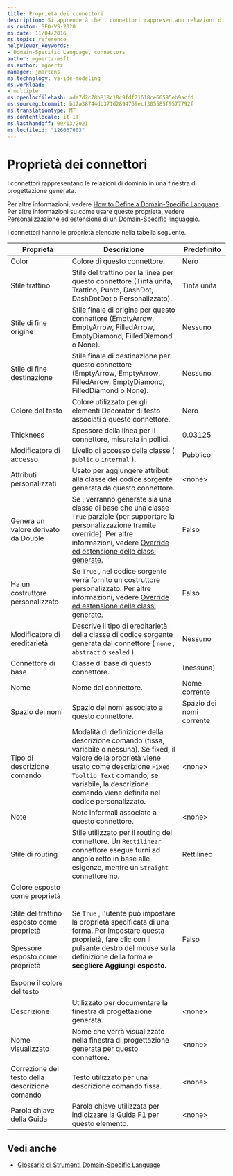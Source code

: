 ```yaml
---
title: Proprietà dei connettori
description: Si apprenderà che i connettori rappresentano relazioni di dominio in una finestra di progettazione generata e che queste proprietà vengono usate per personalizzare ed estendere un linguaggio specifico di dominio.
ms.custom: SEO-VS-2020
ms.date: 11/04/2016
ms.topic: reference
helpviewer_keywords:
- Domain-Specific Language, connectors
author: mgoertz-msft
ms.author: mgoertz
manager: jmartens
ms.technology: vs-ide-modeling
ms.workload:
- multiple
ms.openlocfilehash: ada7d2c78b818c18c9fdf21618ce66595eb9acfd
ms.sourcegitcommit: b12a38744db371d2894769ecf305585f9577792f
ms.translationtype: MT
ms.contentlocale: it-IT
ms.lasthandoff: 09/13/2021
ms.locfileid: "126637603"
---
```

# <a name="properties-of-connectors"></a>Proprietà dei connettori
I connettori rappresentano le relazioni di dominio in una finestra di progettazione generata.

 Per altre informazioni, vedere [How to Define a Domain-Specific Language](../modeling/how-to-define-a-domain-specific-language.md). Per altre informazioni su come usare queste proprietà, vedere Personalizzazione ed estensione [di un Domain-Specific linguaggio.](../modeling/customizing-and-extending-a-domain-specific-language.md)

 I connettori hanno le proprietà elencate nella tabella seguente.

|Proprietà|Descrizione|Predefinito|
|-|-|-|
|Color|Colore di questo connettore.|Nero|
|Stile trattino|Stile del trattino per la linea per questo connettore (Tinta unita, Trattino, Punto, DashDot, DashDotDot o Personalizzato).|Tinta unita|
|Stile di fine origine|Stile finale di origine per questo connettore (EmptyArrow, EmptyArrow, FilledArrow, EmptyDiamond, FilledDiamond o None).|Nessuno|
|Stile di fine destinazione|Stile finale di destinazione per questo connettore (EmptyArrow, EmptyArrow, FilledArrow, EmptyDiamond, FilledDiamond o None).|Nessuno|
|Colore del testo|Colore utilizzato per gli elementi Decorator di testo associati a questo connettore.|Nero|
|Thickness|Spessore della linea per il connettore, misurata in pollici.|0.03125|
|Modificatore di accesso|Livello di accesso della classe ( `public` o `internal` ).|Pubblico|
|Attributi personalizzati|Usato per aggiungere attributi alla classe del codice sorgente generata da questo connettore.|\<none>|
|Genera un valore derivato da Double|Se , verranno generate sia una classe di base che una classe `True` parziale (per supportare la personalizzazione tramite override). Per altre informazioni, vedere [Override ed estensione delle classi generate.](../modeling/overriding-and-extending-the-generated-classes.md)|Falso|
|Ha un costruttore personalizzato|Se `True` , nel codice sorgente verrà fornito un costruttore personalizzato. Per altre informazioni, vedere [Override ed estensione delle classi generate.](../modeling/overriding-and-extending-the-generated-classes.md)|Falso|
|Modificatore di ereditarietà|Descrive il tipo di ereditarietà della classe di codice sorgente generata dal connettore ( `none` , `abstract` o `sealed` ).|Nessuno|
|Connettore di base|Classe di base di questo connettore.|(nessuna)|
|Nome|Nome del connettore.|Nome corrente|
|Spazio dei nomi|Spazio dei nomi associato a questo connettore.|Spazio dei nomi corrente|
|Tipo di descrizione comando|Modalità di definizione della descrizione comando (fissa, variabile o nessuna). Se fixed, il valore della proprietà viene usato come descrizione `Fixed Tooltip Text` comando; se variabile, la descrizione comando viene definita nel codice personalizzato.|\<none>|
|Note|Note informali associate a questo connettore.|\<none>|
|Stile di routing|Stile utilizzato per il routing del connettore. Un `Rectilinear` connettore esegue turni ad angolo retto in base alle esigenze, mentre un `Straight` connettore no.|Rettilineo|
|Colore esposto come proprietà<br /><br /> Stile del trattino esposto come proprietà<br /><br /> Spessore esposto come proprietà<br /><br /> Espone il colore del testo|Se `True` , l'utente può impostare la proprietà specificata di una forma. Per impostare questa proprietà, fare clic con il pulsante destro del mouse sulla definizione della forma e **scegliere Aggiungi esposto.**|Falso|
|Descrizione|Utilizzato per documentare la finestra di progettazione generata.|\<none>|
|Nome visualizzato|Nome che verrà visualizzato nella finestra di progettazione generata per questo connettore.|\<none>|
|Correzione del testo della descrizione comando|Testo utilizzato per una descrizione comando fissa.|\<none>|
|Parola chiave della Guida|Parola chiave utilizzata per indicizzare la Guida F1 per questo elemento.|\<none>|

## <a name="see-also"></a>Vedi anche

- [Glossario di Strumenti Domain-Specific Language](/previous-versions/bb126564(v=vs.100))